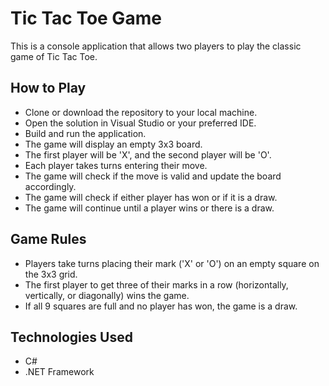 # Tic Tac Toe Game
This is a console application that allows two players to play the classic game of Tic Tac Toe.

## How to Play
- Clone or download the repository to your local machine.
- Open the solution in Visual Studio or your preferred IDE.
- Build and run the application.
- The game will display an empty 3x3 board.
- The first player will be 'X', and the second player will be 'O'.
- Each player takes turns entering their move.
- The game will check if the move is valid and update the board accordingly.
- The game will check if either player has won or if it is a draw.
- The game will continue until a player wins or there is a draw.

## Game Rules
- Players take turns placing their mark ('X' or 'O') on an empty square on the 3x3 grid.
- The first player to get three of their marks in a row (horizontally, vertically, or diagonally) wins the game.
- If all 9 squares are full and no player has won, the game is a draw.

## Technologies Used
- C#
- .NET Framework
